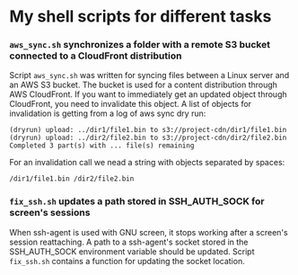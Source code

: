 # My shell scripts for different tasks

### `aws_sync.sh` synchronizes a folder with a remote S3 bucket connected to a CloudFront distribution

Script `aws_sync.sh` was written for syncing files between a Linux server and an AWS S3 bucket.
The bucket is used for a content distribution through AWS CloudFront.
If you want to immediately get an updated object through CloudFront, you need to invalidate this object.
A list of objects for invalidation is getting from a log of aws sync dry run:
```
(dryrun) upload: ../dir1/file1.bin to s3://project-cdn/dir1/file1.bin
(dryrun) upload: ../dir2/file2.bin to s3://project-cdn/dir2/file2.bin
Completed 3 part(s) with ... file(s) remaining
```
For an invalidation call we nead a string with objects separated by spaces:
```
/dir1/file1.bin /dir2/file2.bin
```

### `fix_ssh.sh` updates a path stored in SSH_AUTH_SOCK for screen's sessions

When ssh-agent is used with GNU screen, it stops working after a screen's session reattaching.
A path to a ssh-agent's socket stored in the SSH_AUTH_SOCK environment variable should be updated.
Script `fix_ssh.sh` contains a function for updating the socket location.
